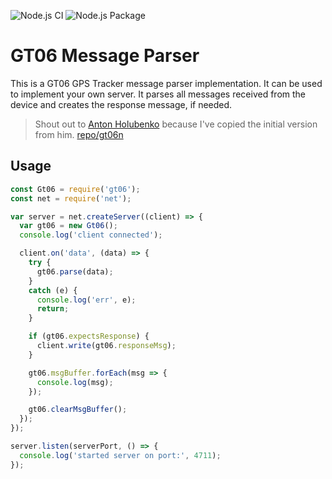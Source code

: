 ![Node.js CI](https://github.com/vondraussen/gt06/workflows/Node.js%20CI/badge.svg?branch=master) ![Node.js Package](https://github.com/vondraussen/gt06/workflows/Node.js%20Package/badge.svg)
# GT06 Message Parser
This is a GT06 GPS Tracker message parser implementation. It can be used to implement your own server.
It parses all messages received from the device and creates the response message, if needed.

> Shout out to [Anton Holubenko](https://github.com/AntonHolubenko) because I've copied the initial version from him. [repo/gt06n](https://github.com/AntonHolubenko/gt06n)

## Usage
``` javascript
const Gt06 = require('gt06');
const net = require('net');

var server = net.createServer((client) => {
  var gt06 = new Gt06();
  console.log('client connected');

  client.on('data', (data) => {
    try {
      gt06.parse(data);
    }
    catch (e) {
      console.log('err', e);
      return;
    }

    if (gt06.expectsResponse) {
      client.write(gt06.responseMsg);
    }

    gt06.msgBuffer.forEach(msg => {
      console.log(msg);
    });

    gt06.clearMsgBuffer();
  });
});

server.listen(serverPort, () => {
  console.log('started server on port:', 4711);
});

```
